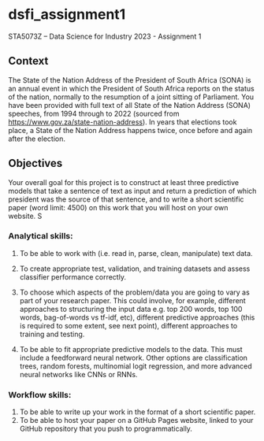 # dsfi_assignment1

STA5073Z – Data Science for Industry 2023 - Assignment 1

## Context

The State of the Nation Address of the President of South Africa (SONA) is an annual event in which the President of South Africa reports on the status of the nation, normally to the resumption of a joint sitting of Parliament. You have been provided with full text of all State of the Nation Address (SONA) speeches, from 1994 through to 2022 (sourced from https://www.gov.za/state-nation-address). In years that elections took place, a State of the Nation Address happens twice, once before and again after the election. 

## Objectives

Your overall goal for this project is to construct at least three predictive models that take a
sentence of text as input and return a prediction of which president was the source of that
sentence, and to write a short scientific paper (word limit: 4500) on this work that you will host
on your own website. S

### Analytical skills:

1. To be able to work with (i.e. read in, parse, clean, manipulate) text data.

2. To create appropriate test, validation, and training datasets and assess classifier performance correctly.

3. To choose which aspects of the problem/data you are going to vary as part of your research paper. This could involve, for example, different approaches to structuring the input data  e.g. top 200 words, top 100 words, bag-of-words vs tf-idf, etc), different predictive approaches (this is required to some extent, see next point), different approaches to training and testing.

4. To be able to fit appropriate predictive models to the data. This must include a feedforward neural network. Other options are classification trees, random forests, multinomial logit regression, and more advanced neural networks like CNNs or RNNs. 

### Workflow skills:

1. To be able to write up your work in the format of a short scientific paper.
2. To be able to host your paper on a GitHub Pages website, linked to your GitHub repository
that you push to programmatically.

